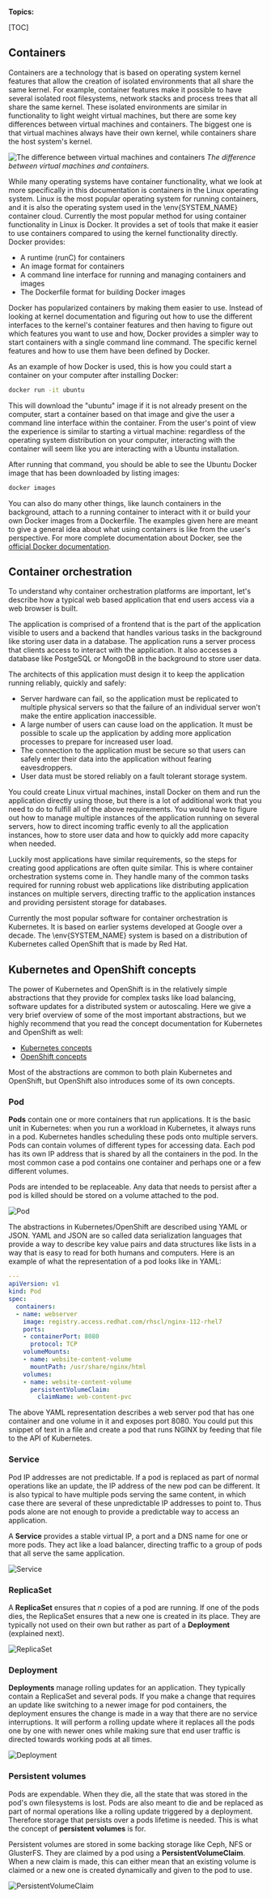 **Topics:**

[TOC]

## Containers

Containers are a technology that is based on operating system kernel features
that allow the creation of isolated environments that all share the same kernel.
For example, container features make it possible to have several isolated root
filesystems, network stacks and process trees that all share the same kernel.
These isolated environments are similar in functionality to light weight virtual
machines, but there are some key differences between virtual machines and
containers. The biggest one is that virtual machines always have their own
kernel, while containers share the host system's kernel.

![The difference between virtual machines and containers](img/vm_vs_container.png)
*The difference between virtual machines and containers.*

While many operating systems have container functionality, what we look at more
specifically in this documentation is containers in the Linux operating system.
Linux is the most popular operating system for running containers, and it is
also the operating system used in the \env{SYSTEM_NAME} container cloud. Currently the most
popular method for using container functionality in Linux is Docker. It provides
a set of tools that make it easier to use containers compared to using the
kernel functionality directly. Docker provides:

  * A runtime (runC) for containers
  * An image format for containers
  * A command line interface for running and managing containers and images
  * The Dockerfile format for building Docker images

Docker has popularized containers by making them easier to use. Instead of
looking at kernel documentation and figuring out how to use the different
interfaces to the kernel's container features and then having to figure out
which features you want to use and how, Docker provides a simpler way to start
containers with a single command line command. The specific kernel features and
how to use them have been defined by Docker.

As an example of how Docker is used, this is how you could start a container on
your computer after installing Docker:

```bash
docker run -it ubuntu
```

This will download the "ubuntu" image if it is not already present on the
computer, start a container based on that image and give the user a command line
interface within the container. From the user's point of view the experience is
similar to starting a virtual machine: regardless of the operating system
distribution on your computer, interacting with the container will seem like you
are interacting with a Ubuntu installation.

After running that command, you should be able to see the Ubuntu Docker image
that has been downloaded by listing images:

```bash
docker images
```

You can also do many other things, like launch containers in the background,
attach to a running container to interact with it or build your own Docker
images from a Dockerfile. The examples given here are meant to give a general
idea about what using containers is like from the user's perspective. For more
complete documentation about Docker, see the
[official Docker documentation](https://docs.docker.com/).

## Container orchestration

To understand why container orchestration platforms are important, let's
describe how a typical web based application that end users access via a web
browser is built.

The application is comprised of a frontend that is the part of the application
visible to users and a backend that handles various tasks in the background like
storing user data in a database. The application runs a server process that
clients access to interact with the application. It also accesses a database
like PostgeSQL or MongoDB in the background to store user data.

The architects of this application must design it to keep the application
running reliably, quickly and safely:

  * Server hardware can fail, so the application must be replicated to multiple
    physical servers so that the failure of an individual server won't make the
    entire application inaccessible.
  * A large number of users can cause load on the application. It must be
    possible to scale up the application by adding more application processes to
    prepare for increased user load.
  * The connection to the application must be secure so that users can safely
    enter their data into the application without fearing eavesdroppers.
  * User data must be stored reliably on a fault tolerant storage system.

You could create Linux virtual machines, install Docker on them and run the
application directly using those, but there is a lot of additional work that you
need to do to fulfill all of the above requirements. You would have to figure
out how to manage multiple instances of the application running on several
servers, how to direct incoming traffic evenly to all the application instances,
how to store user data and how to quickly add more capacity when needed.

Luckily most applications have similar requirements, so the steps for creating
good applications are often quite similar. This is where container orchestration
systems come in. They handle many of the common tasks required for running
robust web applications like distributing application instances on multiple
servers, directing traffic to the application instances and providing persistent
storage for databases.

Currently the most popular software for container orchestration is Kubernetes.
It is based on earlier systems developed at Google over a decade. The \env{SYSTEM_NAME}
system is based on a distribution of Kubernetes called OpenShift that is made by
Red Hat.

## Kubernetes and OpenShift concepts

The power of Kubernetes and OpenShift is in the relatively simple abstractions
that they provide for complex tasks like load balancing, software updates for
a distributed system or autoscaling. Here we give a very brief overview of some
of the most important abstractions, but we highly recommend that you read the
concept documentation for Kubernetes and OpenShift as well:

   * [Kubernetes concepts](https://kubernetes.io/docs/concepts/)
   * [OpenShift concepts](https://docs.openshift.org/latest/architecture/core_concepts/index.html)

Most of the abstractions are common to both plain Kubernetes and OpenShift, but
OpenShift also introduces some of its own concepts.

### Pod

**Pods** contain one or more containers that run applications. It is the basic
unit in Kubernetes: when you run a workload in Kubernetes, it always runs in a
pod. Kubernetes handles scheduling these pods onto multiple servers. Pods can
contain volumes of different types for accessing data. Each pod has its own IP
address that is shared by all the containers in the pod. In the most common
case a pod contains one container and perhaps one or a few different volumes.

Pods are intended to be replaceable. Any data that needs to persist after a pod
is killed should be stored on a volume attached to the pod.

![Pod](img/pods.png)

The abstractions in Kubernetes/OpenShift are described using YAML or JSON. YAML
and JSON are so called data serialization languages that provide a way to
describe key value pairs and data structures like lists in a way that is easy to
read for both humans and computers. Here is an example of what the
representation of a pod looks like in YAML:

```yaml
---
apiVersion: v1
kind: Pod
spec:
  containers:
  - name: webserver
    image: registry.access.redhat.com/rhscl/nginx-112-rhel7
    ports:
    - containerPort: 8080
      protocol: TCP
    volumeMounts:
    - name: website-content-volume
      mountPath: /usr/share/nginx/html
    volumes:
    - name: website-content-volume
      persistentVolumeClaim:
        claimName: web-content-pvc
```

The above YAML representation describes a web server pod that has one container
and one volume in it and exposes port 8080. You could put this snippet of text
in a file and create a pod that runs NGINX by feeding that file to the API of
Kubernetes.

### Service

Pod IP addresses are not predictable. If a pod is replaced as part of normal
operations like an update, the IP address of the new pod can be different. It is
also typical to have multiple pods serving the same content, in which case there
are several of these unpredictable IP addresses to point to. Thus pods alone
are not enough to provide a predictable way to access an application.

A **Service** provides a stable virtual IP, a port and a DNS name for one or
more pods. They act like a load balancer, directing traffic to a group of pods
that all serve the same application.

![Service](img/service.png)

### ReplicaSet

A **ReplicaSet** ensures that *n* copies of a pod are running. If one of the
pods dies, the ReplicaSet ensures that a new one is created in its place. They
are typically not used on their own but rather as part of a **Deployment**
(explained next).

![ReplicaSet](img/replicaset.png)

### Deployment

**Deployments** manage rolling updates for an application. They typically
contain a ReplicaSet and several pods. If you make a change that requires an
update like switching to a newer image for pod containers, the deployment
ensures the change is made in a way that there are no service interruptions. It
will perform a rolling update where it replaces all the pods one by one with
newer ones while making sure that end user traffic is directed towards working
pods at all times.

![Deployment](img/deployment.png)

### Persistent volumes

Pods are expendable. When they die, all the state that was stored in the pod's
own filesystems is lost. Pods are also meant to die and be replaced as part of
normal operations like a rolling update triggered by a deployment. Therefore
storage that persists over a pods lifetime is needed. This is what the concept
of **persistent volumes** is for.

Persistent volumes are stored in some backing storage like Ceph, NFS or
GlusterFS. They are claimed by a pod using a **PersistentVolumeClaim**. When a
new claim is made, this can either mean that an existing volume is claimed or a
new one is created dynamically and given to the pod to use.

![PersistentVolumeClaim](img/persistentvolumeclaim.png)
